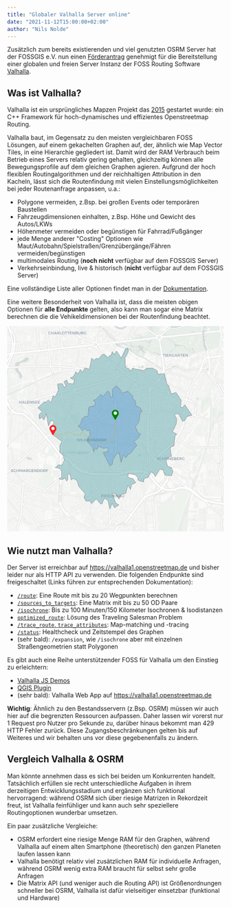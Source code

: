 ```yaml
---
title: "Globaler Valhalla Server online"
date: "2021-11-12T15:00:00+02:00"
author: "Nils Nolde"
---
```


Zusätzlich zum bereits existierenden und viel genutzten OSRM Server hat der FOSSGIS e.V. nun einen [Förderantrag](https://www.fossgis.de/wiki/Förderanträge/Valhalla-Routingserver) genehmigt für die Bereitstellung einer globalen und freien Server Instanz der FOSS Routing Software [Valhalla](https://github.com/valhalla/valhalla).

## Was ist Valhalla?

Valhalla ist ein ursprüngliches Mapzen Projekt das [2015](https://www.mapzen.com/blog/valhalla-intro/) gestartet wurde: ein C++ Framework für hoch-dynamisches und effizientes Openstreetmap Routing.

Valhalla baut, im Gegensatz zu den meisten vergleichbaren FOSS Lösungen, auf einem gekachelten Graphen auf, der, ähnlich wie Map Vector Tiles, in eine Hierarchie gegliedert ist. Damit wird der RAM Verbrauch beim Betrieb eines Servers relativ gering gehalten, gleichzeitig können alle Bewegungsprofile auf dem gleichen Graphen agieren. Aufgrund der hoch flexiblen Routingalgorithmen und der reichhaltigen Attribution in den Kacheln, lässt sich die Routenfindung mit vielen Einstellungsmöglichkeiten bei jeder Routenanfrage anpassen, u.a.:
- Polygone vermeiden, z.Bsp. bei großen Events oder temporären Baustellen
- Fahrzeugdimensionen einhalten, z.Bsp. Höhe und Gewicht des Autos/LKWs
- Höhenmeter vermeiden oder begünstigen für Fahrrad/Fußgänger
- jede Menge anderer "Costing" Optionen wie Maut/Autobahn/Spielstraßen/Grenzübergänge/Fähren vermeiden/begünstigen
- multimodales Routing (**noch nicht** verfügbar auf dem FOSSGIS Server)
- Verkehrseinbindung, live & historisch (**nicht** verfügbar auf dem FOSSGIS Server)

Eine vollständige Liste aller Optionen findet man in der [Dokumentation](https://github.com/valhalla/valhalla/blob/master/docs/api/turn-by-turn/api-reference.md#automobile-and-bus-costing-options). 

Eine weitere Besonderheit von Valhalla ist, dass die meisten obigen Optionen für **alle Endpunkte** gelten, also kann man sogar eine Matrix berechnen die die Vehikeldimensionen bei der Routenfindung beachtet.

![Valhalla Isochrone Berlin](../../static/news/images/2021-11-12_Valhalla_Isochrone_Berlin.png)

## Wie nutzt man Valhalla?

Der Server ist erreichbar auf https://valhalla1.openstreetmap.de und bisher leider nur als HTTP API zu verwenden. Die folgenden Endpunkte sind freigeschaltet (Links führen zur entsprechenden Dokumentation):
- [`/route`](https://github.com/valhalla/valhalla/blob/master/docs/api/turn-by-turn/api-reference.md): Eine Route mit bis zu 20 Wegpunkten berechnen
- [`/sources_to_targets`](https://github.com/valhalla/valhalla/blob/master/docs/api/matrix/api-reference.md): Eine Matrix mit bis zu 50 OD Paare
- [`/isochrone`](https://github.com/valhalla/valhalla/blob/master/docs/api/isochrone/api-reference.md): Bis zu 100 Minuten/150 Kilometer Isochronen & Isodistanzen
- [`optimized_route`](https://github.com/valhalla/valhalla/blob/master/docs/api/optimized/api-reference.md): Lösung des Traveling Salesman Problem
- [`/trace_route`, `trace_attributes`](https://github.com/valhalla/valhalla/blob/master/docs/api/map-matching/api-reference.md): Map-matching und -tracing
- [`/status`](https://github.com/valhalla/valhalla/blob/master/docs/api/status/api-reference.md): Healthcheck und Zeitstempel des Graphen
- (sehr bald): `/expansion`, wie `/isochrone` aber mit einzelnen Straßengeometrien statt Polygonen

Es gibt auch eine Reihe unterstützender FOSS für Valhalla um den Einstieg zu erleichtern:
- [Valhalla JS Demos](https://github.com/valhalla/demos)
- [QGIS Plugin](plugins.qgis.org/plugins/valhalla/)
- (sehr bald): Valhalla Web App auf https://valhalla1.openstreetmap.de

**Wichtig**: Ähnlich zu den Bestandsservern (z.Bsp. OSRM) müssen wir auch hier auf die begrenzten Ressourcen aufpassen. Daher lassen wir vorerst nur 1 Request pro Nutzer pro Sekunde zu, darüber hinaus bekommt man 429 HTTP Fehler zurück. Diese Zugangsbeschränkungen gelten bis auf Weiteres und wir behalten uns vor diese gegebenenfalls zu ändern.

## Vergleich Valhalla & OSRM

Man könnte annehmen dass es sich bei beiden um Konkurrenten handelt. Tatsächlich erfüllen sie recht unterschiedliche Aufgaben in ihrem derzeitigen Entwicklungsstadium und ergänzen sich funktional hervorragend: während OSRM sich über riesige Matrizen in Rekordzeit freut, ist Valhalla feinfühliger und kann auch sehr speziellere Routingoptionen wunderbar umsetzen.

Ein paar zusätzliche Vergleiche:

- OSRM erfordert eine riesige Menge RAM für den Graphen, während Valhalla auf einem alten Smartphone (theoretisch) den ganzen Planeten laufen lassen kann
- Valhalla benötigt relativ viel zusätzlichen RAM für individuelle Anfragen, während OSRM wenig extra RAM braucht für selbst sehr große Anfragen
- Die Matrix API (und weniger auch die Routing API) ist Größenordnungen schneller bei OSRM, Valhalla ist dafür vielseitiger einsetzbar (funktional und Hardware)
